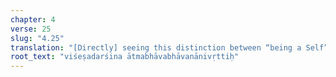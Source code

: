 ```yaml
---
chapter: 4
verse: 25
slug: "4.25"
translation: "[Directly] seeing this distinction between “being a Self” and “[the process of] becoming” is the counter-whirling."
root_text: "viśeṣadarśina ātmabhāvabhāvanānivṛttiḥ"
---
```


